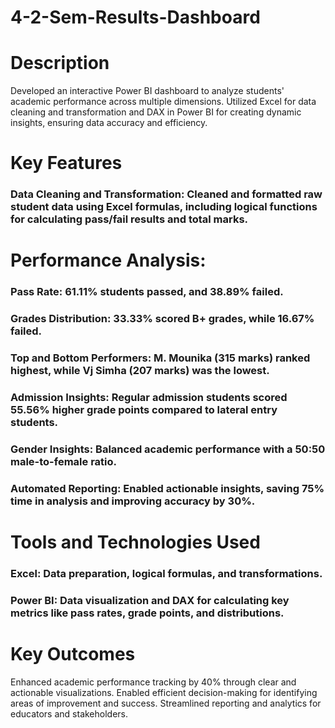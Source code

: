 # 4-2-Sem-Results-Dashboard
# Description
Developed an interactive Power BI dashboard to analyze students' academic performance across multiple dimensions. Utilized Excel for data cleaning and transformation and DAX in Power BI for creating dynamic insights, ensuring data accuracy and efficiency.

# Key Features
### Data Cleaning and Transformation: Cleaned and formatted raw student data using Excel formulas, including logical functions for calculating pass/fail results and total marks.

# Performance Analysis:

### Pass Rate: 61.11% students passed, and 38.89% failed.
### Grades Distribution: 33.33% scored B+ grades, while 16.67% failed.
### Top and Bottom Performers: M. Mounika (315 marks) ranked highest, while Vj Simha (207 marks) was the lowest.
### Admission Insights: Regular admission students scored 55.56% higher grade points compared to lateral entry students.
### Gender Insights: Balanced academic performance with a 50:50 male-to-female ratio.
### Automated Reporting: Enabled actionable insights, saving 75% time in analysis and improving accuracy by 30%.

# Tools and Technologies Used
### Excel: Data preparation, logical formulas, and transformations.
### Power BI: Data visualization and DAX for calculating key metrics like pass rates, grade points, and distributions.

# Key Outcomes
Enhanced academic performance tracking by 40% through clear and actionable visualizations.
Enabled efficient decision-making for identifying areas of improvement and success.
Streamlined reporting and analytics for educators and stakeholders.
